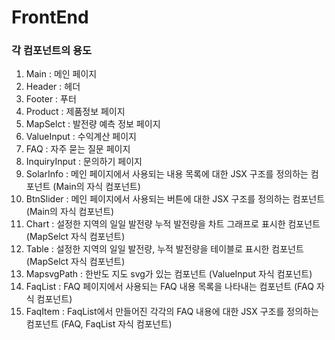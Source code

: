 # FrontEnd

### 각 컴포넌트의 용도 
1. Main : 메인 페이지
2. Header : 헤더
3. Footer : 푸터
4. Product : 제품정보 페이지
5. MapSelct : 발전량 예측 정보 페이지
6. ValueInput : 수익계산 페이지
7. FAQ : 자주 묻는 질문 페이지
8. InquiryInput : 문의하기 페이지 
9. SolarInfo : 메인 페이지에서 사용되는 내용 목록에 대한 JSX 구조를 정의하는 컴포넌트 (Main의 자식 컴포넌트)
10. BtnSlider : 메인 페이지에서 사용되는 버튼에 대한 JSX 구조를 정의하는 컴포넌트 (Main의 자식 컴포넌트)
11. Chart : 설정한 지역의 일일 발전량 누적 발전량을 차트 그래프로 표시한 컴포넌트 (MapSelct 자식 컴포넌트)
12. Table : 설정한 지역의 일일 발전량, 누적 발전량을 테이블로 표시한 컴포넌트 (MapSelct 자식 컴포넌트)
13. MapsvgPath : 한반도 지도 svg가 있는 컴포넌트 (ValueInput 자식 컴포넌트)
14. FaqList : FAQ 페이지에서 사용되는 FAQ 내용 목록을 나타내는 컴포넌트 (FAQ 자식 컴포넌트)
15. FaqItem : FaqList에서 만들어진 각각의 FAQ 내용에 대한 JSX 구조를 정의하는 컴포넌트 (FAQ, FaqList 자식 컴포넌트)
